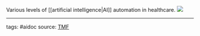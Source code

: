 Various levels of [[artificial intelligence|AI]] automation in healthcare.
![](https://cdn.medicalfuturist.com/wp-content/uploads/2021/03/0322_5_levels_of_automation_infographic-01-768x1292.png)

____________
tags: #aidoc 
source: [TMF](https://medicalfuturist.com/5-levels-of-automation-in-medicine/)